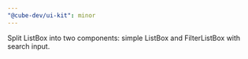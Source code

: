 ```yaml
---
"@cube-dev/ui-kit": minor
---
```


Split ListBox into two components: simple ListBox and FilterListBox with search input.
